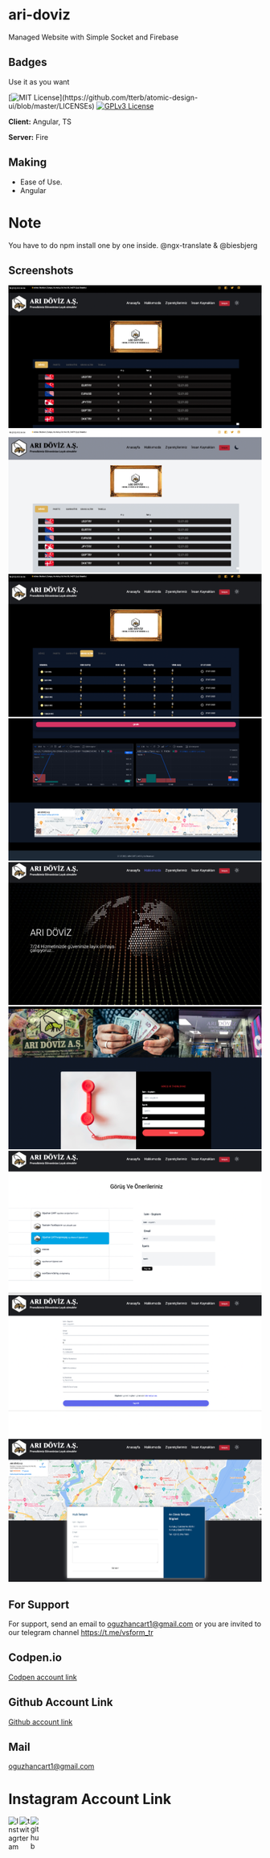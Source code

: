 # ari-doviz
Managed Website with Simple Socket and Firebase
 

## Badges

Use it as you want

[![MIT License](https://img.shields.io/apm/l/atomic-design-ui.svg?)](https://github.com/tterb/atomic-design-ui/blob/master/LICENSEs)
[![GPLv3 License](https://img.shields.io/badge/License-GPL%20v3-yellow.svg)](https://opensource.org/licenses/)

**Client:** Angular, TS

**Server:** Fire

## Making
- Ease of Use.
- Angular
# Note
You have to do npm install one by one inside. @ngx-translate & @biesbjerg 
## Screenshots
<img src="src/assets/ss/1.png">
<img src="src/assets/ss/2.png">
<img src="src/assets/ss/3.png">
<img src="src/assets/ss/4.png">
<img src="src/assets/ss/5.png">
<img src="src/assets/ss/6.png">
<img src="src/assets/ss/7.png">
<img src="src/assets/ss/8.png">
<img src="src/assets/ss/9.png">



## For Support
For support, send an email to oguzhancart1@gmail.com or you are invited to our telegram channel https://t.me/vsform_tr  
## Codpen.io
[Codpen account link](https://codepen.io/oguzhan1881)
## Github Account Link
[Github account link](https://github.com/oguzhan18)
## Mail
oguzhancart1@gmail.com
# Instagram Account Link
<a target="_blank" href="https://www.instagram.com/oguzhan_cart/">
  <img align="left" alt="Instagram" width="22px" src="https://cdn.jsdelivr.net/npm/simple-icons@v3/icons/instagram.svg" />
</a>
<a target="_blank" href="https://twitter.com/OguzhanCart">
  <img align="left" alt="twitter" width="22px" src="https://cdn.jsdelivr.net/npm/simple-icons@v3/icons/twitter.svg" />
</a>
<a target="_blank" href="https://github.com/oguzhan18">
  <img align="left" alt="github" width="22px" src="https://cdn.jsdelivr.net/npm/simple-icons@v3/icons/github.svg" />
</a>

